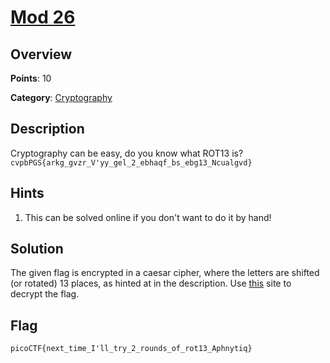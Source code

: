 # [Mod 26](https://play.picoctf.org/practice/challenge/144)

## Overview

**Points**: 10

**Category**: [Cryptography](../)

## Description

Cryptography can be easy, do you know what ROT13 is? `cvpbPGS{arkg_gvzr_V'yy_gel_2_ebhaqf_bs_ebg13_Ncualgvd}`

## Hints

1. This can be solved online if you don't want to do it by hand!

## Solution

The given flag is encrypted in a caesar cipher, where the letters are shifted (or rotated) 13 places, as hinted at in the description. Use [this](https://cryptii.com/pipes/caesar-cipher) site to decrypt the flag.

## Flag

`picoCTF{next_time_I'll_try_2_rounds_of_rot13_Aphnytiq}`